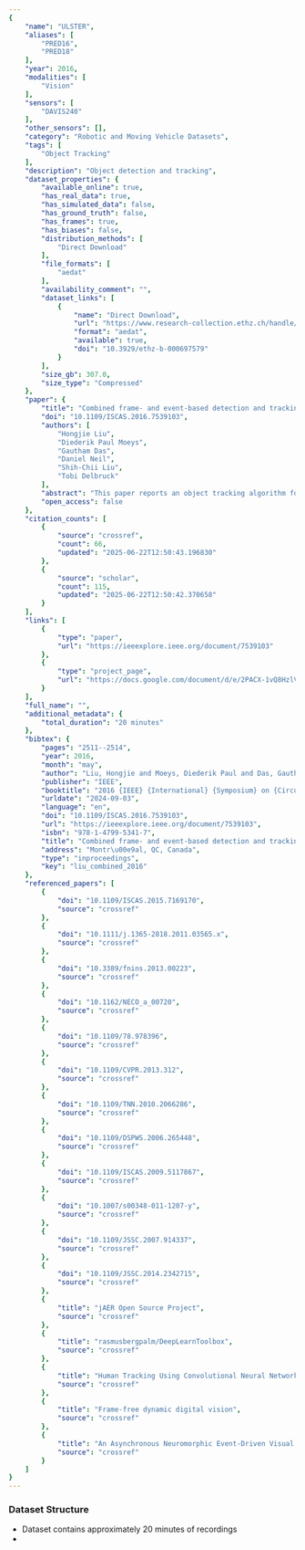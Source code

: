 ```yaml
---
{
    "name": "ULSTER",
    "aliases": [
        "PRED16",
        "PRED18"
    ],
    "year": 2016,
    "modalities": [
        "Vision"
    ],
    "sensors": [
        "DAVIS240"
    ],
    "other_sensors": [],
    "category": "Robotic and Moving Vehicle Datasets",
    "tags": [
        "Object Tracking"
    ],
    "description": "Object detection and tracking",
    "dataset_properties": {
        "available_online": true,
        "has_real_data": true,
        "has_simulated_data": false,
        "has_ground_truth": false,
        "has_frames": true,
        "has_biases": false,
        "distribution_methods": [
            "Direct Download"
        ],
        "file_formats": [
            "aedat"
        ],
        "availability_comment": "",
        "dataset_links": [
            {
                "name": "Direct Download",
                "url": "https://www.research-collection.ethz.ch/handle/20.500.11850/697579",
                "format": "aedat",
                "available": true,
                "doi": "10.3929/ethz-b-000697579"
            }
        ],
        "size_gb": 307.0,
        "size_type": "Compressed"
    },
    "paper": {
        "title": "Combined frame- and event-based detection and tracking",
        "doi": "10.1109/ISCAS.2016.7539103",
        "authors": [
            "Hongjie Liu",
            "Diederik Paul Moeys",
            "Gautham Das",
            "Daniel Neil",
            "Shih-Chii Liu",
            "Tobi Delbruck"
        ],
        "abstract": "This paper reports an object tracking algorithm for a moving platform using the dynamic and active-pixel vision sensor (DAVIS). It takes advantage of both the active pixel sensor (APS) frame and dynamic vision sensor (DVS) event outputs from the DAVIS. The tracking is performed in a three step-manner: regions of interest (ROIs) are generated by a cluster-based tracking using the DVS output, likely target locations are detected by using a convolutional neural network (CNN) on the APS output to classify the ROIs as foreground and background, and finally a particle filter infers the target location from the ROIs. Doing convolution only in the ROIs boosts the speed by a factor of 70 compared with full-frame convolutions for the 240\u00d7180 frame input from the DAVIS. The tracking accuracy on a predator and prey robot database reaches 90% with a cost of less than 20ms/frame in Matlab on a normal PC without using a GPU.",
        "open_access": false
    },
    "citation_counts": [
        {
            "source": "crossref",
            "count": 66,
            "updated": "2025-06-22T12:50:43.196830"
        },
        {
            "source": "scholar",
            "count": 115,
            "updated": "2025-06-22T12:50:42.370658"
        }
    ],
    "links": [
        {
            "type": "paper",
            "url": "https://ieeexplore.ieee.org/document/7539103"
        },
        {
            "type": "project_page",
            "url": "https://docs.google.com/document/d/e/2PACX-1vQ8HzlVv1ZzUEIfCUfUOUazXi__cacsCMU3LTqECrZk3-8nlyDCe2V29CHh20-cr42j8DrrMkFZGd14/pub"
        }
    ],
    "full_name": "",
    "additional_metadata": {
        "total_duration": "20 minutes"
    },
    "bibtex": {
        "pages": "2511--2514",
        "year": 2016,
        "month": "may",
        "author": "Liu, Hongjie and Moeys, Diederik Paul and Das, Gautham and Neil, Daniel and Liu, Shih-Chii and Delbruck, Tobi",
        "publisher": "IEEE",
        "booktitle": "2016 {IEEE} {International} {Symposium} on {Circuits} and {Systems} ({ISCAS})",
        "urldate": "2024-09-03",
        "language": "en",
        "doi": "10.1109/ISCAS.2016.7539103",
        "url": "https://ieeexplore.ieee.org/document/7539103",
        "isbn": "978-1-4799-5341-7",
        "title": "Combined frame- and event-based detection and tracking",
        "address": "Montr\u00e9al, QC, Canada",
        "type": "inproceedings",
        "key": "liu_combined_2016"
    },
    "referenced_papers": [
        {
            "doi": "10.1109/ISCAS.2015.7169170",
            "source": "crossref"
        },
        {
            "doi": "10.1111/j.1365-2818.2011.03565.x",
            "source": "crossref"
        },
        {
            "doi": "10.3389/fnins.2013.00223",
            "source": "crossref"
        },
        {
            "doi": "10.1162/NECO_a_00720",
            "source": "crossref"
        },
        {
            "doi": "10.1109/78.978396",
            "source": "crossref"
        },
        {
            "doi": "10.1109/CVPR.2013.312",
            "source": "crossref"
        },
        {
            "doi": "10.1109/TNN.2010.2066286",
            "source": "crossref"
        },
        {
            "doi": "10.1109/DSPWS.2006.265448",
            "source": "crossref"
        },
        {
            "doi": "10.1109/ISCAS.2009.5117867",
            "source": "crossref"
        },
        {
            "doi": "10.1007/s00348-011-1207-y",
            "source": "crossref"
        },
        {
            "doi": "10.1109/JSSC.2007.914337",
            "source": "crossref"
        },
        {
            "doi": "10.1109/JSSC.2014.2342715",
            "source": "crossref"
        },
        {
            "title": "jAER Open Source Project",
            "source": "crossref"
        },
        {
            "title": "rasmusbergpalm/DeepLearnToolbox",
            "source": "crossref"
        },
        {
            "title": "Human Tracking Using Convolutional Neural Networks",
            "source": "crossref"
        },
        {
            "title": "Frame-free dynamic digital vision",
            "source": "crossref"
        },
        {
            "title": "An Asynchronous Neuromorphic Event-Driven Visual Part-Based Shape Tracking",
            "source": "crossref"
        }
    ]
}
---
```


### Dataset Structure

- Dataset contains approximately 20 minutes of recordings
-
